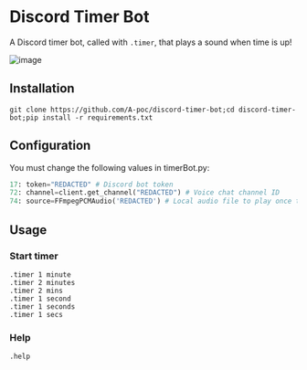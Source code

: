 # Discord Timer Bot

A Discord timer bot, called with `.timer`, that plays a sound when time is up! 

![image](https://user-images.githubusercontent.com/100603074/204672021-2babe946-f60d-4376-add5-fa260312fbb9.png)

## Installation

```
git clone https://github.com/A-poc/discord-timer-bot;cd discord-timer-bot;pip install -r requirements.txt
```

## Configuration

You must change the following values in timerBot.py:

```python
17: token="REDACTED" # Discord bot token
72: channel=client.get_channel("REDACTED") # Voice chat channel ID
74: source=FFmpegPCMAudio('REDACTED') # Local audio file to play once time is up
```

## Usage
### Start timer

```
.timer 1 minute
.timer 2 minutes
.timer 2 mins
.timer 1 second
.timer 1 seconds
.timer 1 secs
```

### Help

```
.help
```
